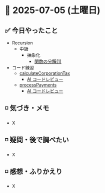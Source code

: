 # 📅 2025-07-05 (土曜日)

## ✅ 今日やったこと

- Recursion
  - 中級
    - 抽象化
      - [関数の分解(1)](https://recursionist.io/dashboard/course/2/lesson/123)
- コード練習
  - [calculateCorporationTax](/journal/2025/07/practice_codes/calculateCorporationTax.ts)
    - [AI コードレビュー](/journal/2025/07/ai_code_review/calculateCorporationTax.md)
  - [processPayments](/journal/2025/07/practice_codes/proccessPayment.ts)
    - [AI コードレビュー](/journal/2025/07/ai_code_review/processPayment.md)

## ◽️ 気づき・メモ

- X

## ◽️ 疑問・後で調べたい

- X

## ◽️ 感想・ふりかえり

- X
